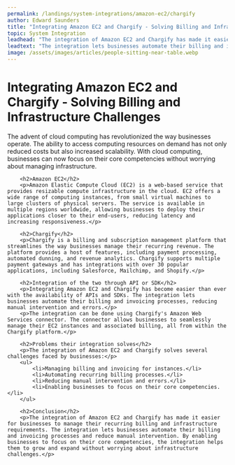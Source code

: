 ```yaml
---
permalink: /landings/system-integrations/amazon-ec2/chargify
author: Edward Saunders
title: "Integrating Amazon EC2 and Chargify - Solving Billing and Infrastructure Challenges"
topic: System Integration
leadhead: "The integration of Amazon EC2 and Chargify has made it easier for businesses to manage their recurring billing and infrastructure requirements"
leadtext: "The integration lets businesses automate their billing and invoicing processes and reduce manual intervention. By enabling businesses to focus on their core competencies, the integration helps them to grow and expand without worrying about infrastructure challenges."
image: /assets/images/articles/people-sitting-near-table.webp
---
```

<div class="arttext">        <h1>Integrating Amazon EC2 and Chargify - Solving Billing and Infrastructure Challenges</h1>
        <p>The advent of cloud computing has revolutionized the way businesses operate. The ability to access computing resources on demand has not only reduced costs but also increased scalability. With cloud computing, businesses can now focus on their core competencies without worrying about managing infrastructure.</p>
        
        <h2>Amazon EC2</h2>
        <p>Amazon Elastic Compute Cloud (EC2) is a web-based service that provides resizable compute infrastructure in the cloud. EC2 offers a wide range of computing instances, from small virtual machines to large clusters of physical servers. The service is available in multiple regions worldwide, allowing businesses to deploy their applications closer to their end-users, reducing latency and increasing responsiveness.</p>
        
        <h2>Chargify</h2>
        <p>Chargify is a billing and subscription management platform that streamlines the way businesses manage their recurring revenue. The platform provides a host of features, including payment processing, automated dunning, and revenue analytics. Chargify supports multiple payment gateways and has integrations with over 30 popular applications, including Salesforce, Mailchimp, and Shopify.</p>
        
        <h2>Integration of the two through API or SDK</h2>
        <p>Integrating Amazon EC2 and Chargify has become easier than ever with the availability of APIs and SDKs. The integration lets businesses automate their billing and invoicing processes, reducing manual intervention and errors.</p>
        <p>The integration can be done using Chargify's Amazon Web Services connector. The connector allows businesses to seamlessly manage their EC2 instances and associated billing, all from within the Chargify platform.</p>
        
        <h2>Problems their integration solves</h2>
        <p>The integration of Amazon EC2 and Chargify solves several challenges faced by businesses:</p>
        <ul>
            <li>Managing billing and invoicing for instances.</li>
            <li>Automating recurring billing processes.</li>
            <li>Reducing manual intervention and errors.</li>
            <li>Enabling businesses to focus on their core competencies.</li>
        </ul>
        
        <h2>Conclusion</h2>
        <p>The integration of Amazon EC2 and Chargify has made it easier for businesses to manage their recurring billing and infrastructure requirements. The integration lets businesses automate their billing and invoicing processes and reduce manual intervention. By enabling businesses to focus on their core competencies, the integration helps them to grow and expand without worrying about infrastructure challenges.</p>
</div>